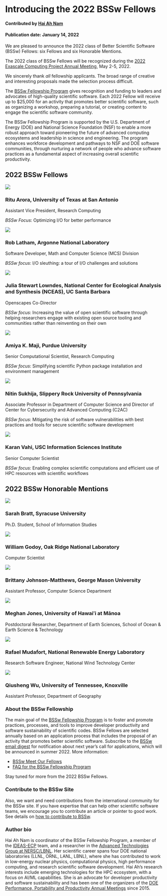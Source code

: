 # Introducing the 2022 BSSw Fellows

#### Contributed by [Hai Ah Nam](https://github.com/hnamLANL "Hai Ah Nam GitHub Profile")

#### Publication date: January 14, 2022

We are pleased to announce the 2022 class of Better Scientific Software (BSSw) Fellows: six Fellows and six Honorable Mentions.

The 2022 class of BSSw Fellows will be recognized during the [2022 Exascale Computing Project Annual Meeting](https://www.ecpannualmeeting.com), May 2-5, 2022.  

We sincerely thank _all_ fellowship applicants. The broad range of creative and interesting proposals made the selection process difficult.

The [BSSw Fellowship Program](https://bssw.io/fellowship) gives recognition and funding to leaders and advocates of high-quality scientific software. Each 2022 Fellow will receive up to $25,000 for an activity that promotes better scientific software, such as organizing a workshop, preparing a tutorial, or creating content to engage the scientific software community.  

The BSSw Fellowship Program is supported by the U.S. Department of Energy (DOE) and National Science Foundation (NSF) to enable a more robust approach toward pioneering the future of advanced computing ecosystems and leadership in science and engineering. The program enhances workforce development and pathways to NSF and DOE software communities, through nurturing a network of people who advance software practices as a fundamental aspect of increasing overall scientific productivity.

## 2022 BSSw Fellows

<div class='fellow'>
<div class='img_div'>
  <img src='../../images/Blog_2201_Fell_AroraRi.jpg' class='logo' />
</div>  

<div class='short_bio'>
  <h3> Ritu Arora, University of Texas at San Antonio</h3>
  <p>Assistant Vice President, Research Computing</p>
  <p><i>BSSw Focus</i>: Optimizing I/O for better performance</p>
</div>  
</div>

<div class='fellow'>
<div class='img_div'>
<img src='../../images/Blog_2201_Fell_Latham.jpg' class='logo' />
</div>
 
<div class='short_bio'>
  <h3>Rob Latham, Argonne National Laboratory</h3>
  <p>Software Developer, Math and Computer Science (MCS) Division</p>
  <p><i>BSSw focus</i>: I/O sleuthing: a tour of I/O challenges and solutions</p>
</div>
</div>

<div class='fellow'>
<div class='img_div'>
<img src='../../images/Blog_2201_Fell_LowndesJu.jpg' class='logo' />
</div>
 
<div class='short_bio'>
  <h3>Julia Stewart Lowndes, National Center for Ecological Analysis and Synthesis (NCEAS), UC Santa Barbara</h3>
  <p>Openscapes Co-Director</p>
  <p><i>BSSw focus</i>: Increasing the value of open scientific software through helping researchers engage with existing open source tooling and communities rather than reinventing on their own</p>
</div>
</div>

<div class='fellow'>
<div class='img_div'>
<img src='../../images/Blog_2201_Fell_Maji.jpg' class='logo' />
</div>
 
<div class='short_bio'>
  <h3>Amiya K. Maji, Purdue University</h3>
  <p>Senior Computational Scientist, Research Computing</p>
  <p><i>BSSw focus</i>: Simplifying scientific Python package installation and environment management</p>
</div>
</div>

<div class='fellow'>
<div class='img_div'>
<img src='../../images/Blog_2201_Fell_Sukhija.jpg' class='logo' />
</div>
 
<div class='short_bio'>
  <h3>Nitin Sukhija, Slippery Rock University of Pennsylvania</h3>
  <p>Associate Professor in Department of Computer Science and Director of Center for Cybersecurity and Advanced Computing (C2AC)</p>
  <p><i>BSSw focus</i>: Mitigating the risk of software vulnerabilities with best practices and tools for secure scientific software development</p>
</div>
</div>

<div class='fellow'>
<div class='img_div'>
<img src='../../images/Blog_2201_Fell_Vahi.jpg' class='logo' />
</div>
 
<div class='short_bio'>
  <h3>Karan Vahi, USC Information Sciences Institute</h3>
  <p>Senior Computer Scientist</p>
  <p><i>BSSw focus</i>: Enabling complex scientific computations and efficient use of HPC resources with scientific workflows </p>
</div>
</div>


## 2022 BSSw Honorable Mentions

<div class='fellow'>
<div class='img_div'>
<img src='../../images/Blog_2201_HM_Bratt.jpg' class='logo' />
</div>

<div class='short_bio'>
  <h3>Sarah Bratt, Syracuse University</h3>
  <p>Ph.D. Student, School of Information Studies</p>
</div>
</div>
 

<div class='fellow'>
<div class='img_div'>
<img src='../../images/Blog_2201_HM_Godoy.jpg' class='logo' />
</div>

<div class='short_bio'>
  <h3>William Godoy, Oak Ridge National Laboratory</h3>
  <p>Computer Scientist</p>
</div>
</div>


<div class='fellow'>
<div class='img_div'>
<img src='../../images/Blog_2201_HM_Johnson-matthews.jpg' class='logo' />
</div>

<div class='short_bio'>
  <h3>Brittany Johnson-Matthews, George Mason University</h3>
  <p>Assistant Professor, Computer Science Department</p>
</div>
</div>

<div class='fellow'>
<div class='img_div'>
<img src='../../images/Blog_2201_HM_Jones.jpg' class='logo' />
</div>

<div class='short_bio'>
  <h3>Meghan Jones, University of Hawaiʻi at Mānoa</h3>
  <p>Postdoctoral Researcher, Department of Earth Sciences, School of Ocean & Earth Science & Technology</p>
</div>
</div>

<div class='fellow'>
<div class='img_div'>
<img src='../../images/Blog_2201_HM_Mudafort.jpg' class='logo' />
</div>

<div class='short_bio'>
  <h3>Rafael Mudafort, National Renewable Energy Laboratory</h3>
  <p>Research Software Engineer, National Wind Technology Center</p>
</div>
</div>

<div class='fellow'>
<div class='img_div'>
<img src='../../images/Blog_2201_HM_Wu.jpg' class='logo' />
</div>

<div class='short_bio'>
  <h3>Qiusheng Wu, University of Tennessee, Knoxville</h3>
  <p>Assistant Professor, Department of Geography</p>
</div>
</div>

### About the BSSw Fellowship
The main goal of the [BSSw Fellowship Program](https://bssw.io/fellowship) is to foster and promote practices, processes, and tools to improve developer productivity and software sustainability of scientific codes. BSSw Fellows are selected annually based on an application process that includes the proposal of an activity that promotes better scientific software. Subscribe to the [BSSw email digest](https://bssw.io/pages/receive-our-email-digest) for notification about next year’s call for applications, which will be announced in summer 2022.  More information:

- [BSSw Meet Our Fellows](https://bssw.io/pages/meet-our-fellows)
- [FAQ for the BSSw Fellowship Program](https://bssw.io/pages/bssw-fellowship-faq)

Stay tuned for more from the 2022 BSSw Fellows.

### Contribute to the BSSw Site
Also, we want and need contributions from the international community for the BSSw site.  If you have expertise that can help other scientific software teams, we encourage you to contribute an article or pointer to good work.  See details on [how to contribute to BSSw](https://bssw.io/pages/what-to-contribute-content-for-better-scientific-software).

### Author bio
Hai Ah Nam is coordinator of the BSSw Fellowship Program, a member of the [IDEAS-ECP](https://ideas-productivity.org/ideas-ecp) team, and a researcher in the [Advanced Technologies Group at NERSC/LBNL](https://www.nersc.gov/about/nersc-staff/advanced-technologies-group/hai-ah-nam/).  Her scientific career spans four DOE national laboratories (LLNL, ORNL, LANL, LBNL), where she has contributed to work in low-energy nuclear physics, computational physics, high performance computing, and research scientific software development.  Hai Ah’s research interests include emerging technologies for the HPC ecosystem, with a focus on AI/ML capabilities.  She is an advocate for developer productivity and software sustainability and has been one of the organizers of the [DOE Performance, Portability and Productivity Annual Meetings](https://p3hpc.org/) since 2015.



<!---
Publish: yes
RSS update: 2022-01-14
Categories: collaboration
Topics: projects and organizations
Tags: bssw-article
--->
